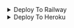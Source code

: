 <details><summary>Deploy To Railway</summary>
<p>
<br>
<a href="https://railway.app/new/template/">
  <img src="https://railway.app/button.svg" alt="Deploy">
</a>
</p>
</details>

<details><summary>Deploy To Heroku</summary>
<p>
<br>
<a href="[https://dashboard.heroku.com/new?template=https://github.com/DX-MODS/SpotifyDL]">
  <img src="https://www.herokucdn.com/deploy/button.svg" alt="Deploy">
</a>
</p>
</details>



